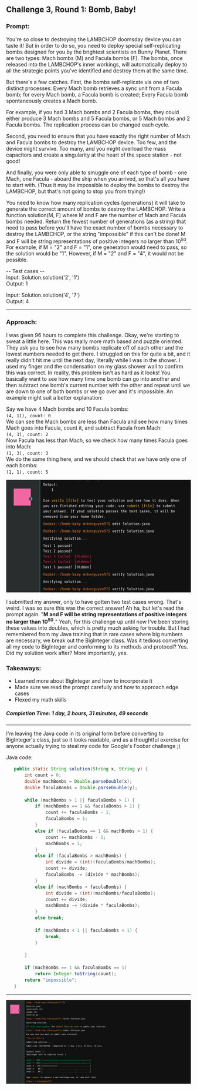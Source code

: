 
## Challenge 3, Round 1: Bomb, Baby!

### Prompt: 

You're so close to destroying the LAMBCHOP doomsday device you can taste it! But in order to do so, you need to deploy special self-replicating bombs designed for you by the brightest scientists on Bunny Planet. There are two types: Mach bombs (M) and Facula bombs (F). The bombs, once released into the LAMBCHOP's inner workings, will automatically deploy to all the strategic points you've identified and destroy them at the same time. 

But there's a few catches. First, the bombs self-replicate via one of two distinct processes: 
Every Mach bomb retrieves a sync unit from a Facula bomb; for every Mach bomb, a Facula bomb is created;
Every Facula bomb spontaneously creates a Mach bomb.

For example, if you had 3 Mach bombs and 2 Facula bombs, they could either produce 3 Mach bombs and 5 Facula bombs, or 5 Mach bombs and 2 Facula bombs. The replication process can be changed each cycle. 

Second, you need to ensure that you have exactly the right number of Mach and Facula bombs to destroy the LAMBCHOP device. Too few, and the device might survive. Too many, and you might overload the mass capacitors and create a singularity at the heart of the space station - not good! 

And finally, you were only able to smuggle one of each type of bomb - one Mach, one Facula - aboard the ship when you arrived, so that's all you have to start with. (Thus it may be impossible to deploy the bombs to destroy the LAMBCHOP, but that's not going to stop you from trying!) 

You need to know how many replication cycles (generations) it will take to generate the correct amount of bombs to destroy the LAMBCHOP. Write a function solution(M, F) where M and F are the number of Mach and Facula bombs needed. Return the fewest number of generations (as a string) that need to pass before you'll have the exact number of bombs necessary to destroy the LAMBCHOP, or the string "impossible" if this can't be done! M and F will be string representations of positive integers no larger than 10<sup>50</sup>. For example, if M = "2" and F = "1", one generation would need to pass, so the solution would be "1". However, if M = "2" and F = "4", it would not be possible.

-- Test cases --  
Input: Solution.solution('2', '1')  
Output: 1  
  
Input: Solution.solution('4', '7')  
Output: 4  

---
### Approach:

I was given 96 hours to complete this challenge. Okay, we're starting to sweat a little here. This was really more math based and puzzle oriented. They ask you to see how many bombs replicate off of each other and the lowest numbers needed to get there. I struggled on this for quite a bit, and it really didn't hit me until the next day, literally while I was in the shower. I used my finger and the condensation on my glass shower wall to confirm this was correct. In reality, this problem isn't as hard as it looks! You basically want to see how many time one bomb can go into another and then subtract one bomb's current number with the other and repeat until we are down to one of both bombs or we go over and it's impossible. An example might suit a better explanation:

Say we have 4 Mach bombs and 10 Facula bombs:       
`(4, 11), count: 0`  
We can see the Mach bombs are less than Facula and see how many times Mach goes into Facula, count it, and subtract Facula from Mach:      
`(4, 3), count: 2`  
Now Facula has less than Mach, so we check how many times Facula goes into Mach:               
`(1, 3), count: 3`  
We do the same thing here, and we should check that we have only one of each bombs:          
`(1, 1), count: 5`  

![Wait... what?](https://github.com/mikedinhnguyen/google-foobar-challenge/blob/master/images/Screen%20Shot%202020-08-03%20at%209.49.35%20PM.png)

I submitted my answer, only to have gotten two test cases wrong. That's weird. I was so sure this was the correct answer! Ah ha, but let's read the prompt again. "**M and F will be string representations of positive integers no larger than 10<sup>50</sup>.**" Yeah, for this challenge up until now I've been storing these values into doubles, which is pretty much asking for trouble. But I had remembered from my Java training that in rare cases where big numbers are necessary, we break out the BigInteger class. Was it tedious converting all my code to BigInteger and conforming to its methods and protocol? Yes. Did my solution work after? More importantly, yes.

### Takeaways:

- Learned more about BigInteger and how to incorporate it
- Made sure we read the prompt carefully and how to approach edge cases
- Flexed my math skills

##### Completion Time: 1 day, 2 hours, 31 minutes, 49 seconds

---

I'm leaving the Java code in its original form before converting to BigInteger's class, just so it looks readable, and as a thoughtful exercise for anyone actually trying to steal my code for Google's Foobar challenge ;)

Java code:
``` java
   public static String solution(String x, String y) {
       int count = 0;
       double machBombs = Double.parseDouble(x);
       double faculaBombs = Double.parseDouble(y);
       
       while (machBombs > 1 || faculaBombs > 1) {
           if (machBombs == 1 && faculaBombs > 1) {
               count += faculaBombs - 1;
               faculaBombs = 1;
           }
           else if (faculaBombs == 1 && machBombs > 1) {
               count += machBombs - 1;
               machBombs = 1;
           }
           else if (faculaBombs > machBombs) {
               int divide = (int)(faculaBombs/machBombs);   
               count += divide;   
               faculaBombs -= (divide * machBombs);
           }
           else if (machBombs > faculaBombs) {
               int divide = (int)(machBombs/faculaBombs);   
               count += divide;    
               machBombs -= (divide * faculaBombs);
           }
           else break;
           
           if (machBombs < 1 || faculaBombs < 1) {
               break;
           }
           
       }
       
       if (machBombs == 1 && faculaBombs == 1) 
           return Integer.toString(count);
       return "impossible";
   }
```

---

![A successful submission](https://github.com/mikedinhnguyen/google-foobar-challenge/blob/master/images/Screen%20Shot%202020-08-04%20at%2012.40.52%20PM.png)